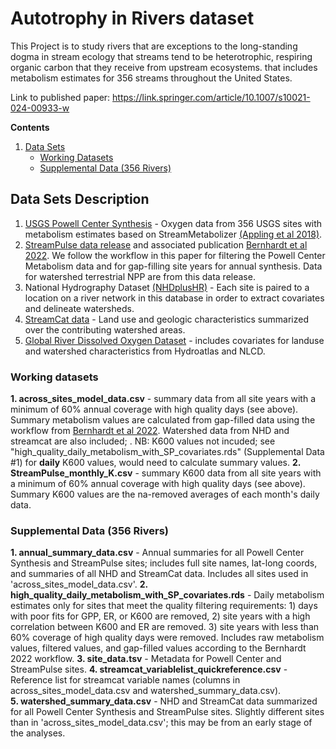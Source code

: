 # Autotrophy in Rivers dataset

This Project is to study rivers that are exceptions to the long-standing dogma in stream ecology that streams tend to be heterotrophic, respiring organic carbon that they receive from upstream ecosystems.  that includes metabolism estimates for 356 streams throughout the United States. 

Link to published paper: 
https://link.springer.com/article/10.1007/s10021-024-00933-w


**Contents**
  
1. [Data Sets](#data-sets-description)  
    - [Working Datasets](#working-datasets)  
    - [Supplemental Data (356 Rivers)](#data-356-rivers)  

<!-- Data Sets description -->
## Data Sets Description

1.  [USGS Powell Center Synthesis](https://www.sciencebase.gov/catalog/item/59eb9c0ae4b0026a55ffe389) - Oxygen data from 356 USGS sites with metabolism estimates based on StreamMetabolizer [(Appling et al 2018)](https://www.nature.com/articles/sdata2018292). 
2. [StreamPulse data release](https://figshare.com/articles/software/Code_and_RDS_data_for_Bernhardt_et_al_2022_PNAS_/19074140?backTo=/collections/Data_and_code_for_Bernhardt_et_al_2022_PNAS_/5812160) and associated publication [Bernhardt et al 2022](https://www.pnas.org/doi/abs/10.1073/pnas.2121976119). We follow the workflow in this paper for filtering the Powell Center Metabolism data and for gap-filling site years for annual synthesis. Data for watershed terrestrial NPP are from this data release.
3. National Hydrography Dataset [(NHDplusHR)](https://www.usgs.gov/national-hydrography/nhdplus-high-resolution) - Each site is paired to a location on a river network in this database in order to extract covariates and delineate watersheds. 
4. [StreamCat data](https://www.epa.gov/national-aquatic-resource-surveys/streamcat-dataset) - Land use and geologic characteristics summarized over the contributing watershed areas. 
5. [Global River Dissolved Oxygen Dataset](https://www.sciencebase.gov/catalog/item/606f60afd34ef99870188ee5) - includes covariates for landuse and watershed characteristics from Hydroatlas and NLCD.

<!-- Working data -->
### Working datasets
**1. across_sites_model_data.csv**  -  summary data from all site years with a minimum of 60% annual coverage with high quality days (see above). Summary metabolism values are calculated from gap-filled data using the workflow from [Bernhardt et al 2022](https://www.pnas.org/doi/abs/10.1073/pnas.2121976119). Watershed data from NHD and streamcat are also included; .  NB: K600 values not incuded; see "high_quality_daily_metabolism_with_SP_covariates.rds"  (Supplemental Data #1) for **daily** K600 values, would need to calculate summary values.
**2. StreamPulse_monthly_K.csv** - summary K600 data from all site years with a minimum of 60% annual coverage with high quality days (see above). Summary K600 values are the na-removed averages of each month's daily data. 


<!-- Supplemental Data (356 Rivers) -->
### Supplemental Data (356 Rivers)

**1. annual_summary_data.csv**  -  Annual summaries for all Powell Center Synthesis and StreamPulse sites; includes full site names, lat-long coords, and summaries of all NHD and StreamCat data.  Includes all sites used in 'across_sites_model_data.csv'.
**2. high_quality_daily_metabolism_with_SP_covariates.rds**  -  Daily metabolism estimates only for sites that meet the quality filtering requirements: 1) days with poor fits for GPP, ER, or K600 are removed, 2) site years with a high correlation between K600 and ER are removed. 3) site years with less than 60% coverage of high quality days were removed. Includes raw metabolism values, filtered values, and gap-filled values according to the Bernhardt 2022 workflow. 
**3. site_data.tsv**  -  Metadata for Powell Center and StreamPulse sites. 
**4. streamcat_variablelist_quickreference.csv**  -  Reference list for streamcat variable names (columns in across_sites_model_data.csv and watershed_summary_data.csv).  
**5. watershed_summary_data.csv**  -  NHD and StreamCat data summarized for all Powell Center Synthesis and StreamPulse sites.  Slightly different sites than in 'across_sites_model_data.csv'; this may be from an early stage of the analyses. 


